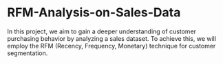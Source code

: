 # RFM-Analysis-on-Sales-Data
In this project, we aim to gain a deeper understanding of customer purchasing behavior by analyzing a sales dataset. To achieve this, we will employ the RFM (Recency, Frequency, Monetary) technique for customer segmentation.
